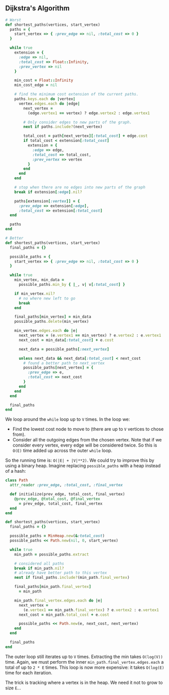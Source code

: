## Dijkstra's Algorithm

```ruby
# Worst
def shortest_paths(vertices, start_vertex)
  paths = {
    start_vertex => { :prev_edge => nil, :total_cost => 0 }
  }

  while true
    extension = {
      :edge => nil,
      :total_cost => Float::Infinity,
      :prev_vertex => nil
    }

    min_cost = Float::Infinity
    min_cost_edge = nil

    # find the minimum cost extension of the current paths.
    paths.keys.each do |vertex|
      vertex.edges.each do |edge|
        next_vertex =
          (edge.vertex1 == vertex) ? edge.vertex2 : edge.vertex1

        # Only consider edges to new parts of the graph.
        next if paths.include?(next_vertex)

        total_cost = path[next_vertex][:total_cost] + edge.cost
        if total_cost < extension[:total_cost]
          extension = {
            :edge => edge,
            :total_cost => total_cost,
            :prev_vertex => vertex
          }
        end
      end
    end

    # stop when there are no edges into new parts of the graph
    break if extension[:edge].nil?

    paths[extension[:vertex]] = {
      :prev_edge => extension[:edge],
      :total_cost => extension[:total_cost]
  end

  paths
end
```

```ruby
# Better
def shortest_paths(vertices, start_vertex)
  final_paths = {}

  possible_paths = {
    start_vertex => { :prev_edge => nil, :total_cost => 0 }
  }

  while true
    min_vertex, min_data =
      possible_paths.min_by { |_, v| v[:total_cost] }

    if min_vertex.nil?
      # no where new left to go
      break
    end

    final_paths[min_vertex] = min_data
    possible_paths.delete(min_vertex)

    min_vertex.edges.each do |e|
      next_vertex = (e.vertex1 == min_vertex) ? e.vertex2 : e.vertex1
      next_cost = min_data[:total_cost] + e.cost

      next_data = possible_paths[:next_vertex]

      unless next_data && next_data[:total_cost] < next_cost
        # found a better path to next_vertex
        possible_paths[next_vertex] = {
          :prev_edge => e,
          :total_cost => next_cost
        }
      end
    end
  end

  final_paths
end
```

We loop around the `while` loop up to `V` times. In the loop we:

* Find the lowest cost node to move to (there are up to `V` vertices
  to chose from).
* Consider all the outgoing edges from the chosen vertex. Note that if
  we consider every vertex, every edge will be considered twice. So
  this is `O(E)` time added up across the outer `while` loop.

So the running time is: `O(|E| + |V|**2)`. We could try to improve
this by using a binary heap. Imagine replacing `possible_paths` with a
heap instead of a hash:

```ruby
class Path
  attr_reader :prev_edge, :total_cost, :final_vertex

  def initialize(prev_edge, total_cost, final_vertex)
    @prev_edge, @total_cost, @final_vertex
      = prev_edge, total_cost, final_vertex
  end
end

def shortest_paths(vertices, start_vertex)
  final_paths = {}

  possible_paths = MinHeap.new(&:total_cost)
  possible_paths << Path.new(nil, 0, start_vertex)

  while true
    min_path = possible_paths.extract

    # considered all paths
    break if min_path.nil?
    # already have better path to this vertex
    next if final_paths.include?(min_path.final_vertex)

    final_paths[min_path.final_vertex]
      = min_path

    min_path.final_vertex.edges.each do |e|
      next_vertex =
        (e.vertex1 == min_path.final_vertex) ? e.vertex2 : e.vertex1
      next_cost = min_path.total_cost + e.cost

      possible_paths << Path.new(e, next_cost, next_vertex)
    end
  end

  final_paths
end
```

The outer loop still iterates up to `V` times. Extracting the min
takes `O(log(V))` time. Again, we must perform the inner
`min_path.final_vertex.edges.each` a total of up to `2 * E`
times. This loop is now more expensive: it takes `O(log(E)` time for
each iteration.

The trick is tracking where a vertex is in the heap. We need it not to
grow to size `E`...
